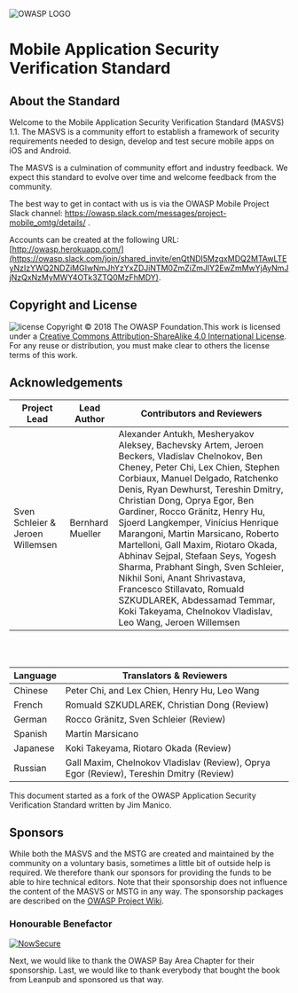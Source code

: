 ![OWASP LOGO](images/OWASP_logo.png)

# Mobile Application Security Verification Standard

## About the Standard

Welcome to the Mobile Application Security Verification Standard (MASVS) 1.1. The MASVS is a community effort to establish a framework of security requirements needed to design, develop and test secure mobile apps on iOS and Android.

The MASVS is a culmination of community effort and industry feedback. We expect this standard to evolve over time and welcome feedback from the community.

The best way to get in contact with us is via the OWASP Mobile Project Slack channel: https://owasp.slack.com/messages/project-mobile_omtg/details/ .

Accounts can be created at the following URL: [http://owasp.herokuapp.com/](https://owasp.slack.com/join/shared_invite/enQtNDI5MzgxMDQ2MTAwLTEyNzIzYWQ2NDZiMGIwNmJhYzYxZDJiNTM0ZmZiZmJlY2EwZmMwYjAyNmJjNzQxNzMyMWY4OTk3ZTQ0MzFhMDY).

## Copyright and License

![license](images/CC-license.png) Copyright © 2018 The OWASP Foundation.This work is licensed under a [Creative Commons Attribution-ShareAlike 4.0 International License](https://creativecommons.org/licenses/by-sa/4.0/). For any reuse or distribution, you must make clear to others the license terms of this work.

## Acknowledgements

| Project Lead | Lead Author | Contributors and Reviewers
| --- | --- | --- |
| Sven Schleier & Jeroen Willemsen | Bernhard Mueller | Alexander Antukh, Mesheryakov Aleksey, Bachevsky Artem, Jeroen Beckers, Vladislav Chelnokov, Ben Cheney, Peter Chi, Lex Chien, Stephen Corbiaux, Manuel Delgado, Ratchenko Denis, Ryan Dewhurst, Tereshin Dmitry, Christian Dong, Oprya Egor, Ben Gardiner, Rocco Gränitz, Henry Hu, Sjoerd Langkemper, Vinícius Henrique Marangoni, Martin Marsicano, Roberto Martelloni, Gall Maxim, Riotaro Okada, Abhinav Sejpal, Stefaan Seys, Yogesh Sharma, Prabhant Singh, Sven Schleier, Nikhil Soni, Anant Shrivastava, Francesco Stillavato, Romuald SZKUDLAREK, Abdessamad Temmar, Koki Takeyama, Chelnokov Vladislav, Leo Wang, Jeroen Willemsen |

<br><br>

| Language | Translators & Reviewers |
| --- | --- |
| Chinese | Peter Chi, and Lex Chien, Henry Hu, Leo Wang |
| French | Romuald SZKUDLAREK, Christian Dong (Review) |
| German | Rocco Gränitz, Sven Schleier (Review) |
| Spanish | Martin Marsicano |
| Japanese | Koki Takeyama, Riotaro Okada (Review) |
| Russian | Gall Maxim, Chelnokov Vladislav (Review), Oprya Egor (Review), Tereshin Dmitry (Review) |

This document started as a fork of the OWASP Application Security Verification Standard written by Jim Manico.


## Sponsors

While both the MASVS and the MSTG are created and maintained by the community on a voluntary basis, sometimes a little bit of outside help is required. We therefore thank our sponsors for providing the funds to be able to hire technical editors. Note that their sponsorship does not influence the content of the MASVS or MSTG in any way. The sponsorship packages are described on the [OWASP Project Wiki](https://www.owasp.org/index.php/OWASP_Mobile_Security_Testing_Guide#tab=Sponsorship_Packages "OWASP Mobile Security Testing Guide Sponsorship Packages").

### Honourable Benefactor

[![NowSecure](images/NowSecure_logo.png)](https://www.nowsecure.com/ "NowSecure")

Next, we would like to thank the OWASP Bay Area Chapter for their sponsorship. Last, we would like to thank everybody that bought the book from Leanpub and sponsored us that way.
